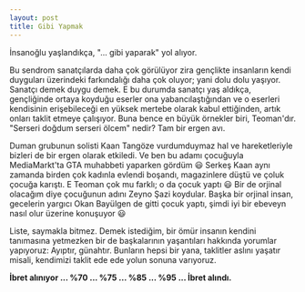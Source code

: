 ```yaml
---
layout: post
title: Gibi Yapmak
---
```


İnsanoğlu yaşlandıkça, "... gibi yaparak" yol alıyor.

Bu sendrom sanatçılarda daha çok görülüyor zira gençlikte insanların kendi duyguları üzerindeki farkındalığı daha çok oluyor; yani dolu dolu yaşıyor. Sanatçı demek duygu demek. E bu durumda sanatçı yaş aldıkça, gençliğinde ortaya koyduğu eserler ona yabancılaştığından ve o eserleri kendisinin erişebileceği en yüksek mertebe olarak kabul ettiğinden, artık onları taklit etmeye çalışıyor. Buna bence en büyük örnekler biri, Teoman'dır. "Serseri doğdum serseri ölcem" nedir? Tam bir ergen avı.

Duman grubunun solisti Kaan Tangöze vurdumduymaz hal ve hareketleriyle bizleri de bir ergen olarak etkiledi. Ve ben bu adamı çocuğuyla MediaMarkt'ta GTA muhabbeti yaparken gördüm 😃 Serkeş Kaan aynı zamanda birden çok kadınla evlendi boşandı, magazinlere düştü ve çoluk çocuğa karıştı. E Teoman çok mu farklı; o da çocuk yaptı 😃 Bir de orjinal olacağım diye çocuğunun adını Zeyno Şazi koydular. Başka bir orjinal insan, gecelerin yargıcı Okan Bayülgen de gitti çocuk yaptı, şimdi iyi bir ebeveyn nasıl olur üzerine konuşuyor 😃

Liste, saymakla bitmez. Demek istediğim, bir ömür insanın kendini tanımasına yetmezken bir de başkalarının yaşantıları hakkında yorumlar yapıyoruz: Ayıptır, günahtır. Bunların hepsi bir yana, taklitler aslını yaşatır misali, kendimizi taklit ede ede yolun sonuna varıyoruz. 

**İbret alınıyor ... %70 ... %75 ... %85 ... %95 ... İbret alındı.**